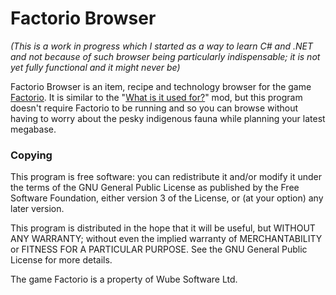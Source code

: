 # Factorio Browser

_(This is a work in progress which I started as a way to learn C# and .NET and not because of such browser being particularly
indispensable; it is not yet fully functional and it might never be)_

Factorio Browser is an item, recipe and technology browser for the game [Factorio](https://www.factorio.com/). It is similar to the
"[What is it used for?](https://mods.factorio.com/mods/MrDoomah/what-is-it-used-for)" mod, but this program doesn't require
Factorio to be running and so you can browse without having to worry about the pesky indigenous fauna while planning your latest
megabase.


### Copying

This program is free software: you can redistribute it and/or modify
it under the terms of the GNU General Public License as published by
the Free Software Foundation, either version 3 of the License, or
(at your option) any later version.

This program is distributed in the hope that it will be useful,
but WITHOUT ANY WARRANTY; without even the implied warranty of
MERCHANTABILITY or FITNESS FOR A PARTICULAR PURPOSE.  See the
GNU General Public License for more details.

The game Factorio is a property of Wube Software Ltd.
